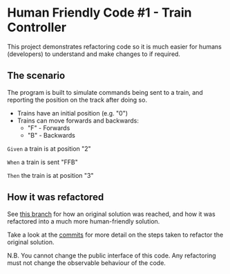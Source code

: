 # Human Friendly Code #1 - Train Controller
This project demonstrates refactoring code so it is much easier for humans (developers) to understand and make changes
to if required.

## The scenario
The program is built to simulate commands being sent to a train, and reporting the position on the track after doing so.

* Trains have an initial position (e.g. "0")
* Trains can move forwards and backwards:
    * "F" - Forwards
    * "B" - Backwards
    

`Given` a train is at position "2"

`When` a train is sent "FFB"

`Then` the train is at position "3"

## How it was refactored
See [this branch](https://github.com/upsd/human-friendly-code-1/tree/original-code) for how an original solution was
reached, and how it was refactored into a much more human-friendly solution.

Take a look at the [commits](https://github.com/upsd/human-friendly-code-1/commits/master) for more detail on the steps
taken to refactor the original solution.

N.B. You cannot change the public interface of this code. Any refactoring must not change the observable behaviour of
the code.